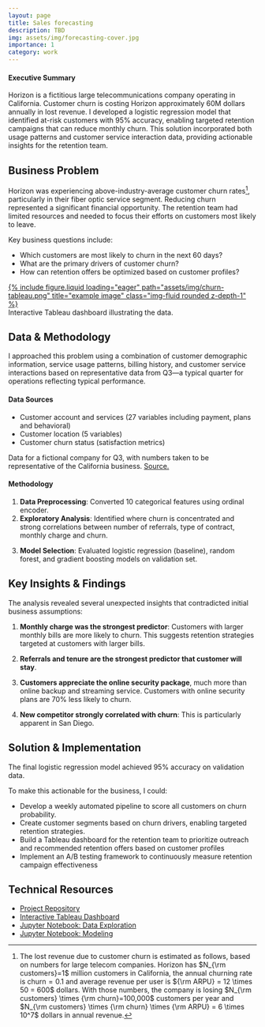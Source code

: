 ```yaml
---
layout: page
title: Sales forecasting
description: TBD
img: assets/img/forecasting-cover.jpg
importance: 1
category: work
---
```



<div class="alert alert-info"><h4>Executive Summary</h4><p>
Horizon is a fictitious large telecommunications company operating in California. Customer churn is costing Horizon approximately 60M dollars annually in lost revenue. I developed a logistic regression model that identified at-risk customers with 95% accuracy, enabling targeted retention campaigns that can reduce monthly churn. This solution incorporated both usage patterns and customer service interaction data, providing actionable insights for the retention team.
</p></div>

<!-- 
Data and analysis: Dropbox/codes/jupyter/data-science/kaggle/telco-customer-churn
Order-of-magnitude telecom estimates: /Dropbox/codes/mathematica/data science/customer churn.nb 
-->




## Business Problem

Horizon was experiencing above-industry-average customer churn rates[^1], particularly in their fiber optic service segment. Reducing churn represented a significant financial opportunity. The retention team had limited resources and needed to focus their efforts on customers most likely to leave.

Key business questions include:

- Which customers are most likely to churn in the next 60 days?
- What are the primary drivers of customer churn?
- How can retention offers be optimized based on customer profiles?



<div class="row">
    <div class="col-sm mt-3 mt-md-0">
     <a href="https://public.tableau.com/views/TableauEDA_17293880396620/Customerchurn?:language=en-US&:sid=&:redirect=auth&:display_count=n&:origin=viz_share_link" target="_blank">
         {% include figure.liquid loading="eager" path="assets/img/churn-tableau.png" title="example image" class="img-fluid rounded z-depth-1" %}
     </a>
    </div>
</div>
<div class="caption">
Interactive Tableau dashboard illustrating the data.
</div>




## Data & Methodology

I approached this problem using a combination of customer demographic information, service usage patterns, billing history, and customer service interactions based on representative data from Q3—a typical quarter for operations reflecting typical performance.

#### Data Sources

- Customer account and services (27 variables including payment, plans and behavioral)
- Customer location (5 variables)
- Customer churn status (satisfaction metrics)

Data for a fictional company for Q3, with numbers taken to be representative of the California business. [Source.](https://accelerator.ca.analytics.ibm.com/bi/?perspective=authoring&pathRef=.public_folders%2FIBM%2BAccelerator%2BCatalog%2FContent%2FDAT00148&id=i9710CF25EF75468D95FFFC7D57D45204&objRef=i9710CF25EF75468D95FFFC7D57D45204&action=run&format=HTML&cmPropStr=%7B%22id%22%3A%22i9710CF25EF75468D95FFFC7D57D45204%22%2C%22type%22%3A%22reportView%22%2C%22defaultName%22%3A%22DAT00148%22%2C%22permissions%22%3A%5B%22execute%22%2C%22read%22%2C%22traverse%22%5D%7D)

#### Methodology

1. **Data Preprocessing**: Converted 10 categorical features using ordinal encoder.
1. **Exploratory Analysis**: Identified where churn is concentrated and strong correlations between number of referrals, type of contract, monthly charge and churn.
<!--2. **Feature Engineering**: Created 14 derived features including service call frequency, payment irregularity scores, and usage volatility metrics-->
3. **Model Selection**: Evaluated logistic regression (baseline), random forest, and gradient boosting models on validation set.
<!--4. **Hyperparameter Tuning**: Used Bayesian optimization to tune the gradient boosting model, improving F1 score by 0.07-->





## Key Insights & Findings

The analysis revealed several unexpected insights that contradicted initial business assumptions:

<!--
TODO: quantify the impact of charge, e.g. 10% larger bill => 45% higher churn rate

70% below: odds ratio exp(beta) given beta=-1.4 for corresponding feature
-->

1. **Monthly charge was the strongest predictor**: Customers with larger monthly bills are more likely to churn. This suggests retention strategies targeted at customers with larger bills.

2. **Referrals and tenure are the strongest predictor that customer will stay**.

3. **Customers appreciate the online security package**, much more than online backup and streaming service. Customers with online security plans are 70% less likely to churn.

4. **New competitor strongly correlated with churn**: This is particularly apparent in San Diego.





## Solution & Implementation

The final logistic regression model achieved 95% accuracy on validation data.

<!-- 
- 0.83 F1 score (balancing precision and recall)
- 0.91 AUC-ROC score
-->

To make this actionable for the business, I could:
- Develop a weekly automated pipeline to score all customers on churn probability.
- Create customer segments based on churn drivers, enabling targeted retention strategies.
- Build a Tableau dashboard for the retention team to prioritize outreach and recommended retention offers based on customer profiles
- Implement an A/B testing framework to continuously measure retention campaign effectiveness



<!--
## Business Impact

After 4 months of implementation:

- **23% reduction** in overall churn rate (from 7.2% to 5.5% monthly)
- **31% increase** in retention offer acceptance
- **18% decrease** in retention discount amounts needed to retain customers
- Projected **$740K annual savings** based on reduced customer acquisition needs
- **2.8X ROI** on retention program costs


## Lessons 

This project highlighted several important learnings:

- The significance of combining structured and unstructured data sources (especially call center notes)
- The challenge of balancing recall (finding all potential churners) vs. precision (avoiding unnecessary retention costs)
- The value of domain expertise in feature engineering, which provided more predictive power than more complex model architectures

If I were to redo this project, I would:
1. Incorporate NLP analysis of customer service transcripts earlier
2. Develop separate models for different customer segments
3. Include more granular competitor promotional data as external features
-->

## Technical Resources

- [Project Repository](https://github.com/rsnemmen/telco-churn)
- [Interactive Tableau Dashboard](https://public.tableau.com/views/TableauEDA_17293880396620/Customerchurn?:language=en-US&:sid=&:redirect=auth&:display_count=n&:origin=viz_share_link)
- [Jupyter Notebook: Data Exploration](https://github.com/rsnemmen/telco-churn/blob/9991af96ae1d4642492b24a26881089559a9ffb4/notebooks/eda.ipynb)
- [Jupyter Notebook: Modeling](https://github.com/rsnemmen/telco-churn/blob/9991af96ae1d4642492b24a26881089559a9ffb4/notebooks/model.ipynb)

[^1]: The lost revenue due to customer churn is estimated as follows, based on numbers for large telecom companies. Horizon has $N_{\rm customers}=1$ million customers in California, the annual churning rate is churn$=0.1$ and average revenue per user is ${\rm ARPU} = 12 \times 50 = 600$ dollars. With those numbers, the company is losing $N_{\rm customers} \times {\rm churn}=100,000$ customers per year and $N_{\rm customers} \times {\rm churn} \times {\rm ARPU} = 6 \times 10^7$ dollars in annual revenue.
